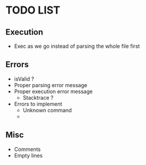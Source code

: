 # TODO LIST

## Execution
 - Exec as we go instead of parsing the whole file first


## Errors
 - isValid ?
 - Proper parsing error message
 - Proper execution error message
     - Stacktrace ?
 - Errors to implement
     - Unknown command
     - 

## Misc
 - Comments
 - Empty lines